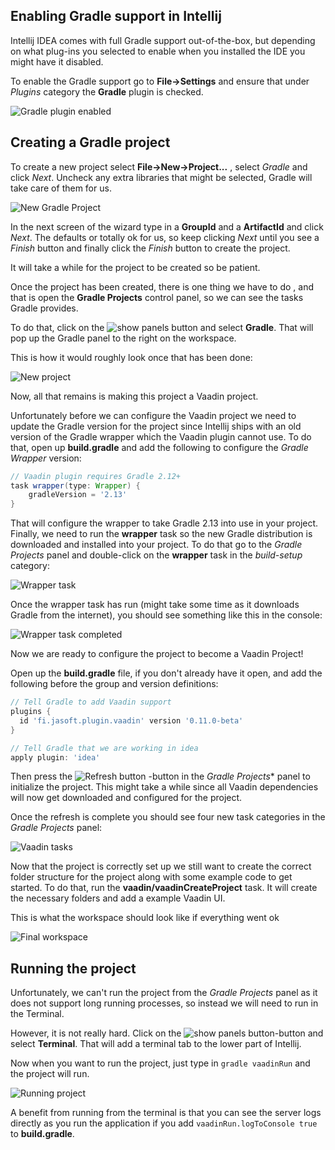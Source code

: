 ## Enabling Gradle support in Intellij

Intellij IDEA comes with full Gradle support out-of-the-box, but depending on what plug-ins you selected to enable when you installed the IDE you might have it disabled.

To enable the Gradle support go to **File->Settings** and ensure that under *Plugins* category the **Gradle** plugin is checked.

![Gradle plugin enabled](images/intellij-enable-gradle-plugin.png)


## Creating a Gradle project

To create a new project select **File->New->Project...** , select *Gradle* and click *Next*. Uncheck any extra libraries that might be selected, Gradle will take care of them for us.

![New Gradle Project](images/intellij-new-gradle-project-wizard.png)

In the next screen of the wizard type in a **GroupId** and a **ArtifactId** and click *Next*. 
The defaults or totally ok for us, so keep clicking *Next* until you see a *Finish* button and finally click the *Finish* button to create the project.

It will take a while for the project to be created so be patient.

Once the project has been created, there is one thing we have to do , and  that is open the **Gradle Projects** control panel, so we can see the tasks Gradle provides.

To do that, click on the <img alt="show panels button" src="images/intellij-show-panel-button.png" /> and select **Gradle**. That will pop up the Gradle panel to the right on the workspace.

This is how it would roughly look once that has been done:

![New project](images/intellij-new-project-created.png)

Now, all that remains is making this project a Vaadin project.

Unfortunately before we can configure the Vaadin project we need to update the Gradle version for the project since Intellij ships with an old version of the Gradle wrapper which the Vaadin plugin cannot use. To do that, open up **build.gradle** and add the following to configure the *Gradle Wrapper* version:

```gradle
// Vaadin plugin requires Gradle 2.12+
task wrapper(type: Wrapper) {
	gradleVersion = '2.13'
}
```

That will configure the wrapper to take Gradle 2.13 into use in your project. Finally, we need to run the **wrapper** task so the new Gradle distribution is downloaded and installed into your project. To do that go to the *Gradle Projects* panel and double-click on the **wrapper** task in the *build-setup* category:

![Wrapper task](images/intellij-wrapper-task.png)

Once the wrapper task has run (might take some time as it downloads Gradle from the internet), you should see something like this in the console:

![Wrapper task completed](images/intellij-wrapper-task-completed.png)

Now we are ready to configure the project to become a Vaadin Project!

Open up the  **build.gradle** file, if you don't already have it open, and add the following before the group and version definitions:

```gradle
// Tell Gradle to add Vaadin support
plugins {
  id 'fi.jasoft.plugin.vaadin' version '0.11.0-beta'
}

// Tell Gradle that we are working in idea
apply plugin: 'idea'

```

Then press the <img alt="Refresh button" src="images/intellij-refresh-button.png" /> -button in the *Gradle Projects** panel to initialize the project. This might take a while since all Vaadin dependencies will now get downloaded and configured for the project.

Once the refresh is complete you should see four new task categories in the *Gradle Projects* panel:

![Vaadin tasks](images/intellij-vaadin-tasks.png)

Now that the project is correctly set up we still want to create the correct folder structure for the project along with some example code to get started. To do that, run the **vaadin/vaadinCreateProject** task. It will create the necessary folders and add a example Vaadin UI.

This is what the workspace should look like if everything went ok

![Final workspace](images/intellij-final-workspace.png)

## Running the project

Unfortunately, we can't run the project from the *Gradle Projects* panel as it does not support long running processes, so instead we will need to run in the Terminal.

However, it is not really hard. Click on the <img alt="show panels button" src="images/intellij-show-panel-button.png" />-button and select **Terminal**. That will add a terminal tab to the lower part of Intellij.

Now when you want to run the project, just type in ``gradle vaadinRun`` and the project will run. 

![Running project](images/intellij-run-project.png)

A benefit from running from the terminal is that you can see the server logs directly as you run the application if you add ``vaadinRun.logToConsole true`` to **build.gradle**.









